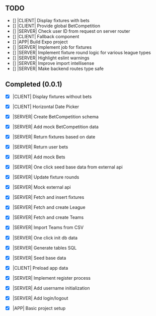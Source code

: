 ## TODO
- [] |CLIENT| Display fixtures with bets
- [] |CLIENT| Provide global BetCompetition
- [] |SERVER| Check user ID from request on server router
- [] |CLIENT| Fallback component
- [] |APP| Build Expo project
- [] |SERVER| Implement job for fixtures
- [] |SERVER| Implement fixture round logic for various league types
- [] |SERVER| Highlight eslint warnings
- [] |SERVER| Improve import intellisense
- [] |SERVER| Make backend routes type safe

## Completed (0.0.1)
- [x] |CLIENT| Display fixtures without bets

- [x] |CLIENT| Horizontal Date Picker

- [x] |SERVER| Create BetCompetition schema
- [x] |SERVER| Add mock BetCompetition data
- [x] |SERVER| Return fixtures based on date
- [x] |SERVER| Return user bets
- [x] |SERVER| Add mock Bets
- [x] |SERVER| One click seed base data from external api
- [x] |SERVER| Update fixture rounds
- [x] |SERVER| Mock external api
- [x] |SERVER| Fetch and insert fixtures
- [x] |SERVER| Fetch and create League
- [x] |SERVER| Fetch and create Teams
- [x] |SERVER| Import Teams from CSV
- [x] |SERVER| One click init db data
- [x] |SERVER| Generate tables SQL
- [x] |SERVER| Seed base data
- [x] |CLIENT| Preload app data
- [x] |SERVER| Implement register process
- [x] |SERVER| Add username initialization
- [x] |SERVER| Add login/logout
- [x] |APP| Basic project setup
